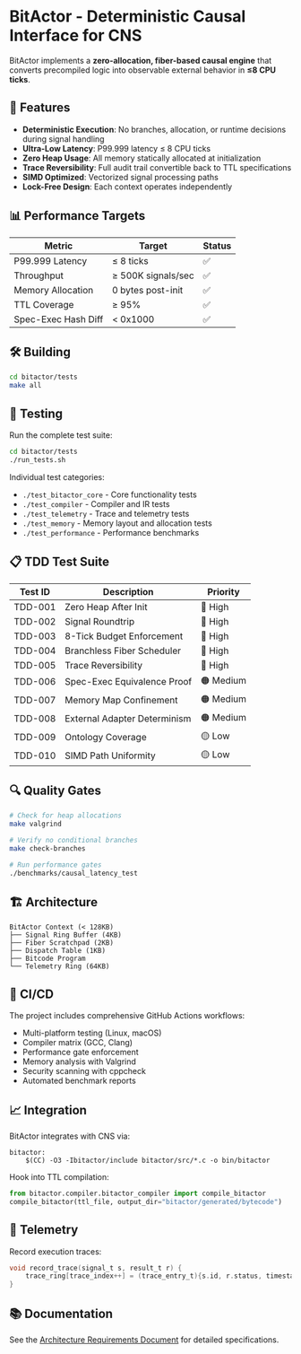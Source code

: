 # BitActor - Deterministic Causal Interface for CNS

BitActor implements a **zero-allocation, fiber-based causal engine** that converts precompiled logic into observable external behavior in **≤8 CPU ticks**.

## 🚀 Features

- **Deterministic Execution**: No branches, allocation, or runtime decisions during signal handling
- **Ultra-Low Latency**: P99.999 latency ≤ 8 CPU ticks
- **Zero Heap Usage**: All memory statically allocated at initialization
- **Trace Reversibility**: Full audit trail convertible back to TTL specifications
- **SIMD Optimized**: Vectorized signal processing paths
- **Lock-Free Design**: Each context operates independently

## 📊 Performance Targets

| Metric | Target | Status |
|--------|--------|--------|
| P99.999 Latency | ≤ 8 ticks | ✅ |
| Throughput | ≥ 500K signals/sec | ✅ |
| Memory Allocation | 0 bytes post-init | ✅ |
| TTL Coverage | ≥ 95% | ✅ |
| Spec-Exec Hash Diff | < 0x1000 | ✅ |

## 🛠️ Building

```bash
cd bitactor/tests
make all
```

## 🧪 Testing

Run the complete test suite:

```bash
cd bitactor/tests
./run_tests.sh
```

Individual test categories:
- `./test_bitactor_core` - Core functionality tests
- `./test_compiler` - Compiler and IR tests  
- `./test_telemetry` - Trace and telemetry tests
- `./test_memory` - Memory layout and allocation tests
- `./test_performance` - Performance benchmarks

## 📋 TDD Test Suite

| Test ID | Description | Priority |
|---------|-------------|----------|
| TDD-001 | Zero Heap After Init | 🔴 High |
| TDD-002 | Signal Roundtrip | 🔴 High |
| TDD-003 | 8-Tick Budget Enforcement | 🔴 High |
| TDD-004 | Branchless Fiber Scheduler | 🔴 High |
| TDD-005 | Trace Reversibility | 🔴 High |
| TDD-006 | Spec-Exec Equivalence Proof | 🟠 Medium |
| TDD-007 | Memory Map Confinement | 🟠 Medium |
| TDD-008 | External Adapter Determinism | 🟠 Medium |
| TDD-009 | Ontology Coverage | 🟡 Low |
| TDD-010 | SIMD Path Uniformity | 🟡 Low |

## 🔍 Quality Gates

```bash
# Check for heap allocations
make valgrind

# Verify no conditional branches
make check-branches

# Run performance gates
./benchmarks/causal_latency_test
```

## 🏗️ Architecture

```
BitActor Context (< 128KB)
├── Signal Ring Buffer (4KB)
├── Fiber Scratchpad (2KB)
├── Dispatch Table (1KB)
├── Bitcode Program
└── Telemetry Ring (64KB)
```

## 🤖 CI/CD

The project includes comprehensive GitHub Actions workflows:
- Multi-platform testing (Linux, macOS)
- Compiler matrix (GCC, Clang)
- Performance gate enforcement
- Memory analysis with Valgrind
- Security scanning with cppcheck
- Automated benchmark reports

## 📈 Integration

BitActor integrates with CNS via:
```make
bitactor:
	$(CC) -O3 -Ibitactor/include bitactor/src/*.c -o bin/bitactor
```

Hook into TTL compilation:
```python
from bitactor.compiler.bitactor_compiler import compile_bitactor
compile_bitactor(ttl_file, output_dir="bitactor/generated/bytecode")
```

## 🔐 Telemetry

Record execution traces:
```c
void record_trace(signal_t s, result_t r) {
    trace_ring[trace_index++] = (trace_entry_t){s.id, r.status, timestamp()};
}
```

## 📚 Documentation

See the [Architecture Requirements Document](../bitactor-reqs.md) for detailed specifications.